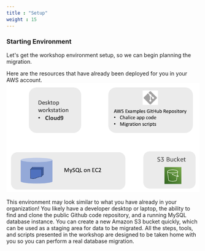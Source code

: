 ```yaml
---
title : "Setup"
weight : 15
---
```


### Starting Environment
Let's get the workshop environment setup, so we can begin planning the migration.

Here are the resources that have already been deployed for you in your AWS account.
![Starting Resources](/static/images/relational-migration/starting.png)

This environment may look similar to what you have already in your organization!
You likely have a developer desktop or laptop, 
the ability to find and clone the public Github code repository,
and a running MySQL database instance.
You can create a new Amazon S3 bucket quickly, which can be used as a staging area for data to be migrated. 
All the steps, tools, and scripts presented in the workshop are designed to be taken home with you
so you can perform a real database migration.





